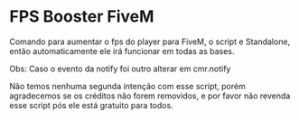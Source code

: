 # FPS Booster FiveM

Comando para aumentar o fps do player para FiveM, o script e Standalone, então automaticamente ele irá funcionar em todas as bases.

Obs: Caso o evento da notify foi outro alterar em cmr.notify

Não temos nenhuma segunda intenção com esse script, porém agradecemos se os créditos não forem removidos, e por favor não revenda esse script pós ele está gratuito para todos.